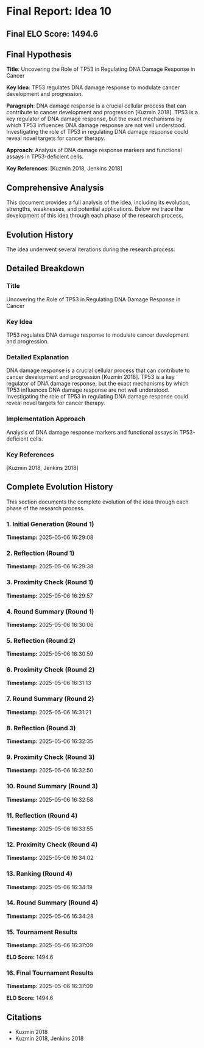 # Final Report: Idea 10

## Final ELO Score: 1494.6

## Final Hypothesis

**Title**: Uncovering the Role of TP53 in Regulating DNA Damage Response in Cancer

**Key Idea**: TP53 regulates DNA damage response to modulate cancer development and progression.

**Paragraph**: DNA damage response is a crucial cellular process that can contribute to cancer development and progression [Kuzmin 2018]. TP53 is a key regulator of DNA damage response, but the exact mechanisms by which TP53 influences DNA damage response are not well understood. Investigating the role of TP53 in regulating DNA damage response could reveal novel targets for cancer therapy.

**Approach**: Analysis of DNA damage response markers and functional assays in TP53-deficient cells.

**Key References**: [Kuzmin 2018, Jenkins 2018]

## Comprehensive Analysis

This document provides a full analysis of the idea, including its evolution, strengths, weaknesses, and potential applications. Below we trace the development of this idea through each phase of the research process.

## Evolution History

The idea underwent several iterations during the research process:

## Detailed Breakdown

### Title

Uncovering the Role of TP53 in Regulating DNA Damage Response in Cancer

### Key Idea

TP53 regulates DNA damage response to modulate cancer development and progression.

### Detailed Explanation

DNA damage response is a crucial cellular process that can contribute to cancer development and progression [Kuzmin 2018]. TP53 is a key regulator of DNA damage response, but the exact mechanisms by which TP53 influences DNA damage response are not well understood. Investigating the role of TP53 in regulating DNA damage response could reveal novel targets for cancer therapy.

### Implementation Approach

Analysis of DNA damage response markers and functional assays in TP53-deficient cells.

### Key References

[Kuzmin 2018, Jenkins 2018]

## Complete Evolution History

This section documents the complete evolution of the idea through each phase of the research process.

### 1. Initial Generation (Round 1)
**Timestamp:** 2025-05-06 16:29:08



### 2. Reflection (Round 1)
**Timestamp:** 2025-05-06 16:29:38



### 3. Proximity Check (Round 1)
**Timestamp:** 2025-05-06 16:29:57



### 4. Round Summary (Round 1)
**Timestamp:** 2025-05-06 16:30:06



### 5. Reflection (Round 2)
**Timestamp:** 2025-05-06 16:30:59



### 6. Proximity Check (Round 2)
**Timestamp:** 2025-05-06 16:31:13



### 7. Round Summary (Round 2)
**Timestamp:** 2025-05-06 16:31:21



### 8. Reflection (Round 3)
**Timestamp:** 2025-05-06 16:32:35



### 9. Proximity Check (Round 3)
**Timestamp:** 2025-05-06 16:32:50



### 10. Round Summary (Round 3)
**Timestamp:** 2025-05-06 16:32:58



### 11. Reflection (Round 4)
**Timestamp:** 2025-05-06 16:33:55



### 12. Proximity Check (Round 4)
**Timestamp:** 2025-05-06 16:34:02



### 13. Ranking (Round 4)
**Timestamp:** 2025-05-06 16:34:19



### 14. Round Summary (Round 4)
**Timestamp:** 2025-05-06 16:34:28



### 15. Tournament Results
**Timestamp:** 2025-05-06 16:37:09

**ELO Score:** 1494.6



### 16. Final Tournament Results
**Timestamp:** 2025-05-06 16:37:09

**ELO Score:** 1494.6



## Citations

- Kuzmin 2018
- Kuzmin 2018, Jenkins 2018
